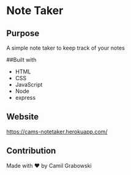 # Note Taker

## Purpose
A simple note taker to keep track of your notes

##Built with
* HTML
* CSS
* JavaScript
* Node
* express

## Website
https://cams-notetaker.herokuapp.com/

## Contribution
Made with ❤️ by Camil Grabowski
